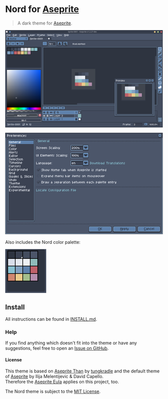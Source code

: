 # Nord for [Aseprite](https://www.aseprite.org/)

> A dark theme for [Aseprite](https://www.aseprite.org/).

![Screenshot](./screenshot.png)

![Screenshot](./screenshot2.png)

Also includes the Nord color palette:

![Screenshot](./screenshot3.png)

## Install

All instructions can be found in [INSTALL.md](./INSTALL.md).

### Help

If you find anything which doesn't fit into the theme or have any suggestions, feel free to  open an [Issue on GitHub](https://github.com/marsn3/aseprite-nord/issues/new "New Issue &#183; marsn3/aseprite-nord").

#### License

This theme is based on [Aseprite Than](https://tungkradle.github.io/aseprite-than/) by [tungkradle](https://github.com/tungkradle/) and the default theme of [Aseprite](http://aseprite.org "Aseprite - Animated sprite editor & pixel art tool") by Ilija Melentijevic & David Capello.  
Therefore the [Aseprite Eula](https://github.com/aseprite/aseprite/blob/master/EULA.txt "aseprite/EULA.txt at master &#183; aseprite/aseprite") applies on this project, too.

The Nord theme is subject to the [MIT License](./LICENSE).
